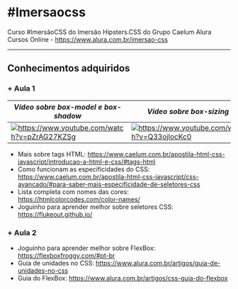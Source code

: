 # #Imersaocss

Curso #ImersãoCSS do Imersão Hipsters.CSS do Grupo Caelum Alura Cursos Online - https://www.alura.com.br/imersao-css
___
## Conhecimentos adquiridos

### + Aula 1

_Vídeo sobre box-model e box-shadow_ | _Vídeo sobre box-sizing_
--- | --- 
<a href="https://www.youtube.com/watch?v=pZrAG27KZSg" target="_blank"><img src="https://i.ytimg.com/vi/pZrAG27KZSg/hqdefault.jpg?sqp=-oaymwEZCPYBEIoBSFXyq4qpAwsIARUAAIhCGAFwAQ==&rs=AOn4CLCehO6GO4NJG-4gHKuCpZpDzli8gQ" alt="https://www.youtube.com/watch?v=pZrAG27KZSg"/></a> | <a href="https://www.youtube.com/watch?v=Q33ojlocKc0" target="_blank"><img src="https://i.ytimg.com/vi/Q33ojlocKc0/hqdefault.jpg?sqp=-oaymwEZCPYBEIoBSFXyq4qpAwsIARUAAIhCGAFwAQ==&rs=AOn4CLC7ftXq3j8PGCxPb1YXA6LtOG9sdQ" alt="https://www.youtube.com/watch?v=Q33ojlocKc0"/></a> 

* Mais sobre tags HTML: https://www.caelum.com.br/apostila-html-css-javascript/introducao-a-html-e-css/#tags-html
* Como funcionam as especificidades do CSS: https://www.caelum.com.br/apostila-html-css-javascript/css-avancado/#para-saber-mais-especificidade-de-seletores-css
* Lista completa com nomes das cores: https://htmlcolorcodes.com/color-names/
* Joguinho para aprender melhor sobre seletores CSS: https://flukeout.github.io/

### + Aula 2

* Joguinho para aprender melhor sobre FlexBox: https://flexboxfroggy.com/#pt-br
* Guia de unidades no CSS: https://www.alura.com.br/artigos/guia-de-unidades-no-css
* Guia do FlexBox: https://www.alura.com.br/artigos/css-guia-do-flexbox
